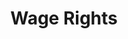 ---
title: Wage Rights
layout: entitlement
name: Restaurant Worker
experience: "I didn't get paid for work I performed."
right: wage-rights

entitlement:
  - header: You have the right to be paid whether or not the employer approves the work in advance.
  - description: In general, “hours worked” includes all time an employee must be on duty, or at the place of work. Normally, time spent in training, traveling from site to site during the day and doing repair work must be paid.

actions:
  - { header: "File a complaint to claim your lost wages.", description: "You have a right to claim your lost wages by filing a complaint with the Wage and Hour Division at DOL.", id: "whd-claim", cta: "File a Claim" }

---